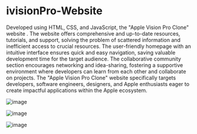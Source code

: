 # ivisionPro-Website

Developed using HTML, CSS, and JavaScript, the "Apple Vision Pro Clone" website .
The website offers comprehensive and up-to-date resources, tutorials, and support, solving the problem of scattered information and inefficient access to crucial resources.
The user-friendly homepage with an intuitive interface ensures quick and easy navigation, saving valuable development time for the target audience.
The collaborative community section encourages networking and idea-sharing, fostering a supportive environment where developers can learn from each other and collaborate on projects.
The "Apple Vision Pro Clone" website specifically targets developers, software engineers, designers, and Apple enthusiasts eager to create impactful applications within the Apple ecosystem.

![image](https://github.com/deeparsh7/ivisionPro-Website-/assets/121679549/0d097bf2-2889-415a-a5c9-3a65be692786)

![image](https://github.com/deeparsh7/ivisionPro-Website-/assets/121679549/7de95503-2d8f-4a82-9e18-f809a5e126ea)

![image](https://github.com/deeparsh7/ivisionPro-Website-/assets/121679549/f2da10d7-4a4c-436c-87c4-dfeb57857f90)




